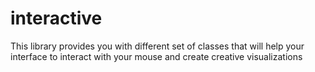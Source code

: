 # interactive
This library provides you with different set of classes that will help your interface to interact with your mouse and create creative visualizations
